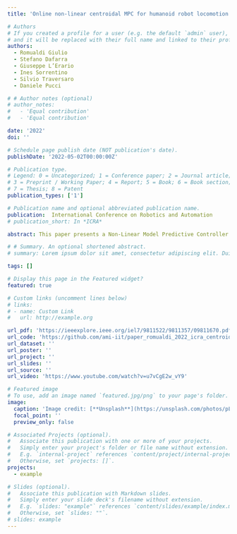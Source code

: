 ```yaml
---
title: 'Online non-linear centroidal MPC for humanoid robot locomotion with step adjustment'

# Authors
# If you created a profile for a user (e.g. the default `admin` user), write the username (folder name) here
# and it will be replaced with their full name and linked to their profile.
authors:
  - Romualdi Giulio
  - Stefano Dafarra
  - Giuseppe L’Erario
  - Ines Sorrentino
  - Silvio Traversaro
  - Daniele Pucci

# # Author notes (optional)
# author_notes:
#   - 'Equal contribution'
#   - 'Equal contribution'

date: '2022'
doi: ''

# Schedule page publish date (NOT publication's date).
publishDate: '2022-05-02T00:00:00Z'

# Publication type.
# Legend: 0 = Uncategorized; 1 = Conference paper; 2 = Journal article;
# 3 = Preprint / Working Paper; 4 = Report; 5 = Book; 6 = Book section;
# 7 = Thesis; 8 = Patent
publication_types: ['1']

# Publication name and optional abbreviated publication name.
publication:  International Conference on Robotics and Automation
# publication_short: In *ICRA*

abstract: This paper presents a Non-Linear Model Predictive Controller for humanoid robot locomotion with online step adjustment capabilities. The proposed controller considers the Centroidal Dynamics of the system to compute the desired contact forces and torques and contact locations. Differently from bipedal walking architectures based on simplified models, the presented approach considers the reduced centroidal model, thus allowing the robot to perform highly dynamic movements while keeping the control problem still treatable online. We show that the proposed controller can automatically adjust the contact location both in single and double support phases. The overall approach is then tested with a simulation of one-leg and two-leg systems performing jumping and running tasks, respectively. We finally validate the proposed controller on the position-controlled Humanoid Robot iCub. Results show that the proposed strategy prevents the robot from falling while walking and pushed with external forces up to 40 Newton for 1 second applied at the robot arm.

# # Summary. An optional shortened abstract.
# summary: Lorem ipsum dolor sit amet, consectetur adipiscing elit. Duis posuere tellus ac convallis placerat. Proin tincidunt magna sed ex sollicitudin condimentum.

tags: []

# Display this page in the Featured widget?
featured: true

# Custom links (uncomment lines below)
# links:
# - name: Custom Link
#   url: http://example.org

url_pdf: 'https://ieeexplore.ieee.org/iel7/9811522/9811357/09811670.pdf'
url_code: 'https://github.com/ami-iit/paper_romualdi_2022_icra_centroidal-mpc-walking'
url_dataset: ''
url_poster: ''
url_project: ''
url_slides: ''
url_source: ''
url_video: 'https://www.youtube.com/watch?v=u7vCgE2w_vY9'

# Featured image
# To use, add an image named `featured.jpg/png` to your page's folder.
image:
  caption: 'Image credit: [**Unsplash**](https://unsplash.com/photos/pLCdAaMFLTE)'
  focal_point: ''
  preview_only: false

# Associated Projects (optional).
#   Associate this publication with one or more of your projects.
#   Simply enter your project's folder or file name without extension.
#   E.g. `internal-project` references `content/project/internal-project/index.md`.
#   Otherwise, set `projects: []`.
projects:
  - example

# Slides (optional).
#   Associate this publication with Markdown slides.
#   Simply enter your slide deck's filename without extension.
#   E.g. `slides: "example"` references `content/slides/example/index.md`.
#   Otherwise, set `slides: ""`.
# slides: example
---
```


<!-- {{% callout note %}}
Click the _Cite_ button above to demo the feature to enable visitors to import publication metadata into their reference management software.
{{% /callout %}}

{{% callout note %}}
Create your slides in Markdown - click the _Slides_ button to check out the example.
{{% /callout %}}

Supplementary notes can be added here, including [code, math, and images](https://wowchemy.com/docs/writing-markdown-latex/). -->
